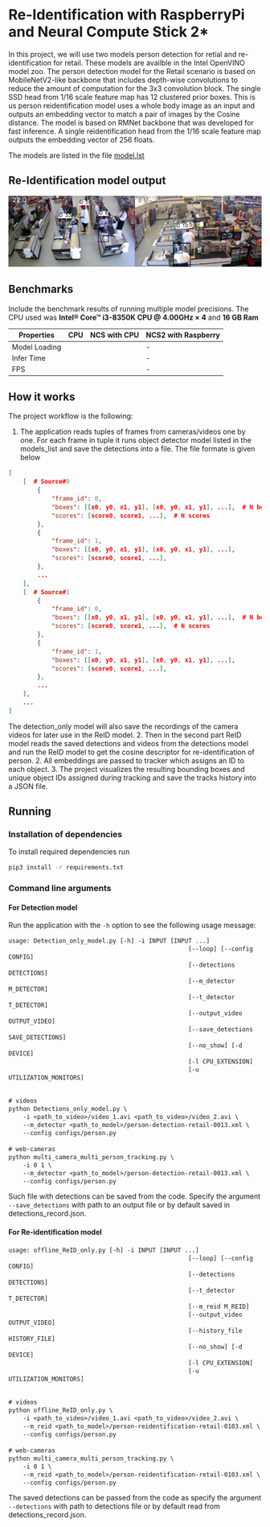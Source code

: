 # Re-Identification with RaspberryPi and Neural Compute Stick 2\* 

In this project, we will use two models person detection for retial and re-identification for retail. These models are availble in the Intel OpenVINO model zoo.
The person detection model for the Retail scenario is based on MobileNetV2-like backbone that includes depth-wise convolutions to reduce the amount of computation for the 3x3 convolution block. The single SSD head from 1/16 scale feature map has 12 clustered prior boxes.
This is us person reidentification model uses a whole body image as an input and outputs an embedding vector to match a pair of images by the Cosine distance. The model is based on RMNet backbone that was developed for fast inference. A single reidentification head from the 1/16 scale feature map outputs the embedding vector of 256 floats.

The models are listed in the file [model.lst](https://github.com/dlision/Re-Identification-with-RaspberryPi-and-Neural-Comput-Stick-2/blob/master/models.lst)
## Re-Identification model output
![output_gif](https://github.com/dlision/Re-Identification-with-RaspberryPi-and-Neural-Comput-Stick-2/blob/master/out.gif)

## Benchmarks
Include the benchmark results of running multiple model precisions. 
 The CPU used was **Intel® Core™ i3-8350K CPU @ 4.00GHz × 4** and **16 GB Ram**

| Properties  | CPU         | NCS with CPU |NCS2 with Raspberry |
| ------------| ----------- | ------------ | -----------------  |
|Model Loading|             |              | -                  |
|Infer Time   |             |              | -                  |
|FPS          |             |              | -                  |

## How it works
The project workflow is the following:

1. The application reads tuples of frames from cameras/videos one by one. For each frame in tuple it runs object detector model listed in the models_list and save the detections into a file. The file formate is given below 

```json
[
    [  # Source#0
        {
            "frame_id": 0,
            "boxes": [[x0, y0, x1, y1], [x0, y0, x1, y1], ...],  # N bounding boxes
            "scores": [score0, score1, ...],  # N scores
        },
        {
            "frame_id": 1,
            "boxes": [[x0, y0, x1, y1], [x0, y0, x1, y1], ...],
            "scores": [score0, score1, ...],
        },
        ...
    ],
    [  # Source#1
        {
            "frame_id": 0,
            "boxes": [[x0, y0, x1, y1], [x0, y0, x1, y1], ...],  # N bounding boxes
            "scores": [score0, score1, ...],  # N scores
        },
        {
            "frame_id": 1,
            "boxes": [[x0, y0, x1, y1], [x0, y0, x1, y1], ...],
            "scores": [score0, score1, ...],
        },
        ...
    ],
    ...
]
```
The detection_only model will also save the recordings of the camera videos for later use in the ReID model.
2. Then in the second part ReID model reads the saved detections and videos from the detections model and run the ReID model to get the cosine descriptor for re-identification of person.
2. All embeddings are passed to tracker which assigns an ID to each object.
3. The project visualizes the resulting bounding boxes and unique object IDs assigned during tracking and save the tracks history into a JSON file.

## Running

### Installation of dependencies

To install required dependencies run

```bash
pip3 install -r requirements.txt
```

### Command line arguments

#### For Detection model
Run the application with the `-h` option to see the following usage message:

```
usage: Detection_only_model.py [-h] -i INPUT [INPUT ...]
                                                  [--loop] [--config CONFIG]
                                                  [--detections DETECTIONS]
                                                  [--m_detector M_DETECTOR]
                                                  [--t_detector T_DETECTOR] 
                                                  [--output_video OUTPUT_VIDEO]
                                                  [--save_detections SAVE_DETECTIONS]
                                                  [--no_show] [-d DEVICE]
                                                  [-l CPU_EXTENSION]
                                                  [-u UTILIZATION_MONITORS]


```

```
# videos
python Detections_only_model.py \
    -i <path_to_video>/video_1.avi <path_to_video>/video_2.avi \
    --m_detector <path_to_model>/person-detection-retail-0013.xml \
    --config configs/person.py

# web-cameras
python multi_camera_multi_person_tracking.py \
    -i 0 1 \
    --m_detector <path_to_model>/person-detection-retail-0013.xml \
    --config configs/person.py
```

Such file with detections can be saved from the code. Specify the argument `--save_detections` with path to an output file or by default saved in detections_record.json.

#### For Re-identification model

```
usage: offline_ReID_only.py [-h] -i INPUT [INPUT ...]
                                                  [--loop] [--config CONFIG]
                                                  [--detections DETECTIONS]
                                                  [--t_detector T_DETECTOR] 
                                                  [--m_reid M_REID]
                                                  [--output_video OUTPUT_VIDEO]
                                                  [--history_file HISTORY_FILE]
                                                  [--no_show] [-d DEVICE]
                                                  [-l CPU_EXTENSION]
                                                  [-u UTILIZATION_MONITORS]


```

```
# videos
python offline_ReID_only.py \
    -i <path_to_video>/video_1.avi <path_to_video>/video_2.avi \
    --m_reid <path_to_model>/person-reidentification-retail-0103.xml \
    --config configs/person.py

# web-cameras
python multi_camera_multi_person_tracking.py \
    -i 0 1 \
    --m_reid <path_to_model>/person-reidentification-retail-0103.xml \
    --config configs/person.py
```

The saved detections can be passed from the code as specify the argument `--detections` with path to detections file or by default read from detections_record.json.
